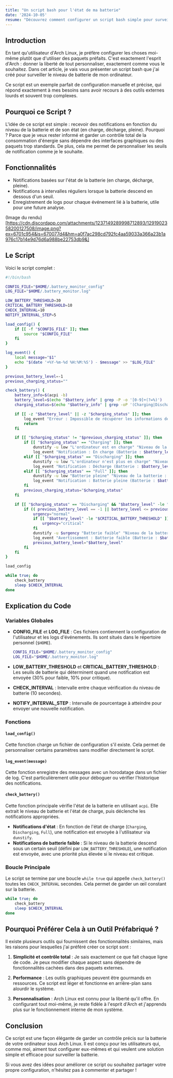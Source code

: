 ```yaml
---
title: "Un script bash pour l'état de ma batterie"
date: '2024-10-05'
resume: "Découvrez comment configurer un script bash simple pour surveiller le niveau de batterie sous Arch Linux, avec des notifications personnalisées et des logs détaillés. Pourquoi utiliser des outils complexes quand vous pouvez tout configurer vous-même, de manière légère et efficace ? Restons fidèles à l'esprit Arch : contrôle total et simplicité."
---
```


## Introduction

En tant qu'utilisateur d'Arch Linux, je préfère configurer les choses moi-même plutôt que d'utiliser des paquets préfaits. C'est exactement l'esprit d'Arch : donner la liberté de tout personnaliser, exactement comme vous le souhaitez. Dans cet article, je vais vous présenter un script bash que j'ai créé pour surveiller le niveau de batterie de mon ordinateur.

Ce script est un exemple parfait de configuration manuelle et précise, qui répond exactement à mes besoins sans avoir recours à des outils externes lourds et souvent trop complexes.

## Pourquoi ce Script ?

L'idée de ce script est simple : recevoir des notifications en fonction du niveau de la batterie et de son état (en charge, décharge, pleine). Pourquoi ? Parce que je veux rester informé et garder un contrôle total de la consommation d'énergie sans dépendre des interfaces graphiques ou des paquets trop standards. De plus, cela me permet de personnaliser les seuils de notification comme je le souhaite.

## Fonctionnalités

- Notifications basées sur l'état de la batterie (en charge, décharge, pleine).
- Notifications à intervalles réguliers lorsque la batterie descend en dessous d'un seuil.
- Enregistrement de logs pour chaque événement lié à la batterie, utile pour une future analyse.

(Image du rendu)[https://cdn.discordapp.com/attachments/1237149289998712893/1291902358200127508/image.png?ex=6701c954&is=670077d4&hm=a0f7ac298cd792fc4aa59033a366a23b1a976c17b14e9d76d6a988be22753db9&]

## Le Script

Voici le script complet :

```bash
#!/bin/bash

CONFIG_FILE="$HOME/.battery_monitor_config"
LOG_FILE="$HOME/.battery_monitor.log"

LOW_BATTERY_THRESHOLD=30
CRITICAL_BATTERY_THRESHOLD=10
CHECK_INTERVAL=10
NOTIFY_INTERVAL_STEP=5

load_config() {
    if [[ -f "$CONFIG_FILE" ]]; then
        source "$CONFIG_FILE"
    fi
}

log_event() {
    local message="$1"
    echo "$(date '+%Y-%m-%d %H:%M:%S') - $message" >> "$LOG_FILE"
}

previous_battery_level=-1
previous_charging_status=""

check_battery() {
    battery_info=$(acpi -b)
    battery_level=$(echo "$battery_info" | grep -P -o '[0-9]+(?=%)')
    charging_status=$(echo "$battery_info" | grep -oP '(Charging|Discharging|Full)')

    if [[ -z "$battery_level" || -z "$charging_status" ]]; then
        log_event "Erreur : Impossible de récupérer les informations de la batterie."
        return
    fi

    if [[ "$charging_status" != "$previous_charging_status" ]]; then
        if [[ "$charging_status" == "Charging" ]]; then
            dunstify -u low "L'ordinateur est en charge" "Niveau de la batterie : $battery_level%"
            log_event "Notification : En charge (Batterie : $battery_level%)"
        elif [[ "$charging_status" == "Discharging" ]]; then
            dunstify -u low "L'ordinateur n'est plus en charge" "Niveau de la batterie : $battery_level%"
            log_event "Notification : Décharge (Batterie : $battery_level%)"
        elif [[ "$charging_status" == "Full" ]]; then
            dunstify -u low "Batterie pleine" "Niveau de la batterie : $battery_level%"
            log_event "Notification : Batterie pleine (Batterie : $battery_level%)"
        fi
        previous_charging_status="$charging_status"
    fi

    if [[ "$charging_status" == "Discharging" && "$battery_level" -le "$LOW_BATTERY_THRESHOLD" ]]; then
        if (( previous_battery_level == -1 || battery_level <= previous_battery_level - NOTIFY_INTERVAL_STEP )); then
            urgency="normal"
            if [[ "$battery_level" -le "$CRITICAL_BATTERY_THRESHOLD" ]]; then
                urgency="critical"
            fi
            dunstify -u $urgency "Batterie faible" "Niveau de la batterie : $battery_level%"
            log_event "Avertissement : Batterie faible (Batterie : $battery_level%)"
            previous_battery_level="$battery_level"
        fi
    fi
}

load_config

while true; do
    check_battery
    sleep $CHECK_INTERVAL
done
```

## Explication du Code

### Variables Globales

- **CONFIG_FILE** et **LOG_FILE** : Ces fichiers contiennent la configuration de l'utilisateur et les logs d'événements. Ils sont situés dans le répertoire personnel (`$HOME`).

  ```bash
  CONFIG_FILE="$HOME/.battery_monitor_config"
  LOG_FILE="$HOME/.battery_monitor.log"
  ```

- **LOW_BATTERY_THRESHOLD** et **CRITICAL_BATTERY_THRESHOLD** : Les seuils de batterie qui déterminent quand une notification est envoyée (30% pour faible, 10% pour critique).

- **CHECK_INTERVAL** : Intervalle entre chaque vérification du niveau de batterie (10 secondes).

- **NOTIFY_INTERVAL_STEP** : Intervalle de pourcentage à atteindre pour envoyer une nouvelle notification.

### Fonctions

#### `load_config()`

Cette fonction charge un fichier de configuration s'il existe. Cela permet de personnaliser certains paramètres sans modifier directement le script.

#### `log_event(message)`

Cette fonction enregistre des messages avec un horodatage dans un fichier de log. C'est particulièrement utile pour déboguer ou vérifier l'historique des notifications.

#### `check_battery()`

Cette fonction principale vérifie l'état de la batterie en utilisant `acpi`. Elle extrait le niveau de batterie et l'état de charge, puis déclenche les notifications appropriées.

- **Notifications d'état** : En fonction de l'état de charge (`Charging`, `Discharging`, `Full`), une notification est envoyée à l'utilisateur via `dunstify`.
- **Notifications de batterie faible** : Si le niveau de la batterie descend sous un certain seuil (défini par `LOW_BATTERY_THRESHOLD`), une notification est envoyée, avec une priorité plus élevée si le niveau est critique.

### Boucle Principale

Le script se termine par une boucle `while true` qui appelle `check_battery()` toutes les `CHECK_INTERVAL` secondes. Cela permet de garder un œil constant sur la batterie.

```bash
while true; do
    check_battery
    sleep $CHECK_INTERVAL
done
```

## Pourquoi Préférer Cela à un Outil Préfabriqué ?

Il existe plusieurs outils qui fournissent des fonctionnalités similaires, mais les raisons pour lesquelles j'ai préféré créer ce script sont :

1. **Simplicité et contrôle total** : Je sais exactement ce que fait chaque ligne de code. Je peux modifier chaque aspect sans dépendre de fonctionnalités cachées dans des paquets externes.

2. **Performance** : Les outils graphiques peuvent être gourmands en ressources. Ce script est léger et fonctionne en arrière-plan sans alourdir le système.

3. **Personnalisation** : Arch Linux est connu pour la liberté qu'il offre. En configurant tout moi-même, je reste fidèle à l'esprit d'Arch et j'apprends plus sur le fonctionnement interne de mon système.

## Conclusion

Ce script est une façon élégante de garder un contrôle précis sur la batterie de votre ordinateur sous Arch Linux. Il est conçu pour les utilisateurs qui, comme moi, aiment tout configurer eux-mêmes et qui veulent une solution simple et efficace pour surveiller la batterie.

Si vous avez des idées pour améliorer ce script ou souhaitez partager votre propre configuration, n'hésitez pas à commenter et partager !
